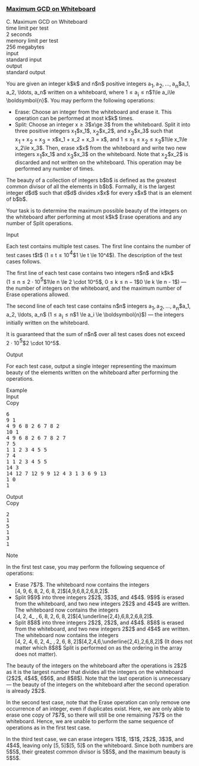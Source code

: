 <h3><a href="https://codeforces.com/contest/2156/problem/C" target="_blank" rel="noopener noreferrer">Maximum GCD on Whiteboard</a></h3>

<div class="header"><div class="title">C. Maximum GCD on Whiteboard</div><div class="time-limit"><div class="property-title">time limit per test</div>2 seconds</div><div class="memory-limit"><div class="property-title">memory limit per test</div>256 megabytes</div><div class="input-file input-standard"><div class="property-title">input</div>standard input</div><div class="output-file output-standard"><div class="property-title">output</div>standard output</div></div><div><p> </p><p>You are given an integer <span class="MathJax_Preview" style="color: inherit;"><span class="MJXp-math" id="MJXp-Span-1"><span class="MJXp-mi MJXp-italic" id="MJXp-Span-2">k</span></span></span>$k$ and <span class="MathJax_Preview" style="color: inherit;"><span class="MJXp-math" id="MJXp-Span-3"><span class="MJXp-mi MJXp-italic" id="MJXp-Span-4">n</span></span></span>$n$ positive integers <span class="MathJax_Preview" style="color: inherit;"><span class="MJXp-math" id="MJXp-Span-5"><span class="MJXp-msubsup" id="MJXp-Span-6"><span class="MJXp-mi MJXp-italic" id="MJXp-Span-7" style="margin-right: 0.05em;">a</span><span class="MJXp-mn MJXp-script" id="MJXp-Span-8" style="vertical-align: -0.4em;">1</span></span><span class="MJXp-mo" id="MJXp-Span-9" style="margin-left: 0em; margin-right: 0.222em;">,</span><span class="MJXp-msubsup" id="MJXp-Span-10"><span class="MJXp-mi MJXp-italic" id="MJXp-Span-11" style="margin-right: 0.05em;">a</span><span class="MJXp-mn MJXp-script" id="MJXp-Span-12" style="vertical-align: -0.4em;">2</span></span><span class="MJXp-mo" id="MJXp-Span-13" style="margin-left: 0em; margin-right: 0.222em;">,</span><span class="MJXp-mo" id="MJXp-Span-14" style="margin-left: 0em; margin-right: 0em;">…</span><span class="MJXp-mo" id="MJXp-Span-15" style="margin-left: 0em; margin-right: 0.222em;">,</span><span class="MJXp-msubsup" id="MJXp-Span-16"><span class="MJXp-mi MJXp-italic" id="MJXp-Span-17" style="margin-right: 0.05em;">a</span><span class="MJXp-mi MJXp-italic MJXp-script" id="MJXp-Span-18" style="vertical-align: -0.4em;">n</span></span></span></span>$a_1, a_2, \ldots, a_n$ written on a whiteboard, where <span class="MathJax_Preview" style="color: inherit;"><span class="MJXp-math" id="MJXp-Span-19"><span class="MJXp-mn" id="MJXp-Span-20">1</span><span class="MJXp-mo" id="MJXp-Span-21" style="margin-left: 0.333em; margin-right: 0.333em;">≤</span><span class="MJXp-msubsup" id="MJXp-Span-22"><span class="MJXp-mi MJXp-italic" id="MJXp-Span-23" style="margin-right: 0.05em;">a</span><span class="MJXp-mi MJXp-italic MJXp-script" id="MJXp-Span-24" style="vertical-align: -0.4em;">i</span></span><span class="MJXp-mo" id="MJXp-Span-25" style="margin-left: 0.333em; margin-right: 0.333em;">≤</span><span class="MJXp-mi MJXp-bold MJXp-italic" id="MJXp-Span-26">n</span></span></span>$1\le a_i\le \boldsymbol{n}$. You may perform the following operations:</p><ul> <li> <span class="tex-font-style-bf">Erase</span>: Choose an integer from the whiteboard and erase it. This operation can be performed at most <span class="MathJax_Preview" style="color: inherit;"><span class="MJXp-math" id="MJXp-Span-27"><span class="MJXp-mi MJXp-italic" id="MJXp-Span-28">k</span></span></span>$k$ times. </li><li> <span class="tex-font-style-bf">Split</span>: Choose an integer <span class="MathJax_Preview" style="color: inherit;"><span class="MJXp-math" id="MJXp-Span-29"><span class="MJXp-mi MJXp-italic" id="MJXp-Span-30">x</span><span class="MJXp-mo" id="MJXp-Span-31" style="margin-left: 0.333em; margin-right: 0.333em;">≥</span><span class="MJXp-mn" id="MJXp-Span-32">3</span></span></span>$x\ge 3$ from the whiteboard. Split it into three positive integers <span class="MathJax_Preview" style="color: inherit;"><span class="MJXp-math" id="MJXp-Span-33"><span class="MJXp-msubsup" id="MJXp-Span-34"><span class="MJXp-mi MJXp-italic" id="MJXp-Span-35" style="margin-right: 0.05em;">x</span><span class="MJXp-mn MJXp-script" id="MJXp-Span-36" style="vertical-align: -0.4em;">1</span></span></span></span>$x_1$, <span class="MathJax_Preview" style="color: inherit;"><span class="MJXp-math" id="MJXp-Span-37"><span class="MJXp-msubsup" id="MJXp-Span-38"><span class="MJXp-mi MJXp-italic" id="MJXp-Span-39" style="margin-right: 0.05em;">x</span><span class="MJXp-mn MJXp-script" id="MJXp-Span-40" style="vertical-align: -0.4em;">2</span></span></span></span>$x_2$, and <span class="MathJax_Preview" style="color: inherit;"><span class="MJXp-math" id="MJXp-Span-41"><span class="MJXp-msubsup" id="MJXp-Span-42"><span class="MJXp-mi MJXp-italic" id="MJXp-Span-43" style="margin-right: 0.05em;">x</span><span class="MJXp-mn MJXp-script" id="MJXp-Span-44" style="vertical-align: -0.4em;">3</span></span></span></span>$x_3$ such that <span class="MathJax_Preview" style="color: inherit;"><span class="MJXp-math" id="MJXp-Span-45"><span class="MJXp-msubsup" id="MJXp-Span-46"><span class="MJXp-mi MJXp-italic" id="MJXp-Span-47" style="margin-right: 0.05em;">x</span><span class="MJXp-mn MJXp-script" id="MJXp-Span-48" style="vertical-align: -0.4em;">1</span></span><span class="MJXp-mo" id="MJXp-Span-49" style="margin-left: 0.267em; margin-right: 0.267em;">+</span><span class="MJXp-msubsup" id="MJXp-Span-50"><span class="MJXp-mi MJXp-italic" id="MJXp-Span-51" style="margin-right: 0.05em;">x</span><span class="MJXp-mn MJXp-script" id="MJXp-Span-52" style="vertical-align: -0.4em;">2</span></span><span class="MJXp-mo" id="MJXp-Span-53" style="margin-left: 0.267em; margin-right: 0.267em;">+</span><span class="MJXp-msubsup" id="MJXp-Span-54"><span class="MJXp-mi MJXp-italic" id="MJXp-Span-55" style="margin-right: 0.05em;">x</span><span class="MJXp-mn MJXp-script" id="MJXp-Span-56" style="vertical-align: -0.4em;">3</span></span><span class="MJXp-mo" id="MJXp-Span-57" style="margin-left: 0.333em; margin-right: 0.333em;">=</span><span class="MJXp-mi MJXp-italic" id="MJXp-Span-58">x</span></span></span>$x_1 + x_2 + x_3 = x$, and <span class="MathJax_Preview" style="color: inherit;"><span class="MJXp-math" id="MJXp-Span-59"><span class="MJXp-mn" id="MJXp-Span-60">1</span><span class="MJXp-mo" id="MJXp-Span-61" style="margin-left: 0.333em; margin-right: 0.333em;">≤</span><span class="MJXp-msubsup" id="MJXp-Span-62"><span class="MJXp-mi MJXp-italic" id="MJXp-Span-63" style="margin-right: 0.05em;">x</span><span class="MJXp-mn MJXp-script" id="MJXp-Span-64" style="vertical-align: -0.4em;">1</span></span><span class="MJXp-mo" id="MJXp-Span-65" style="margin-left: 0.333em; margin-right: 0.333em;">≤</span><span class="MJXp-msubsup" id="MJXp-Span-66"><span class="MJXp-mi MJXp-italic" id="MJXp-Span-67" style="margin-right: 0.05em;">x</span><span class="MJXp-mn MJXp-script" id="MJXp-Span-68" style="vertical-align: -0.4em;">2</span></span><span class="MJXp-mo" id="MJXp-Span-69" style="margin-left: 0.333em; margin-right: 0.333em;">≤</span><span class="MJXp-msubsup" id="MJXp-Span-70"><span class="MJXp-mi MJXp-italic" id="MJXp-Span-71" style="margin-right: 0.05em;">x</span><span class="MJXp-mn MJXp-script" id="MJXp-Span-72" style="vertical-align: -0.4em;">3</span></span></span></span>$1\le x_1\le x_2\le x_3$. Then, erase <span class="MathJax_Preview" style="color: inherit;"><span class="MJXp-math" id="MJXp-Span-73"><span class="MJXp-mi MJXp-italic" id="MJXp-Span-74">x</span></span></span>$x$ from the whiteboard and write two new integers <span class="MathJax_Preview" style="color: inherit;"><span class="MJXp-math" id="MJXp-Span-75"><span class="MJXp-msubsup" id="MJXp-Span-76"><span class="MJXp-mi MJXp-italic" id="MJXp-Span-77" style="margin-right: 0.05em;">x</span><span class="MJXp-mn MJXp-script" id="MJXp-Span-78" style="vertical-align: -0.4em;">1</span></span></span></span>$x_1$ and <span class="MathJax_Preview" style="color: inherit;"><span class="MJXp-math" id="MJXp-Span-79"><span class="MJXp-msubsup" id="MJXp-Span-80"><span class="MJXp-mi MJXp-italic" id="MJXp-Span-81" style="margin-right: 0.05em;">x</span><span class="MJXp-mn MJXp-script" id="MJXp-Span-82" style="vertical-align: -0.4em;">3</span></span></span></span>$x_3$ on the whiteboard. Note that <span class="MathJax_Preview" style="color: inherit;"><span class="MJXp-math" id="MJXp-Span-83"><span class="MJXp-msubsup" id="MJXp-Span-84"><span class="MJXp-mi MJXp-italic" id="MJXp-Span-85" style="margin-right: 0.05em;">x</span><span class="MJXp-mn MJXp-script" id="MJXp-Span-86" style="vertical-align: -0.4em;">2</span></span></span></span>$x_2$ is <span class="tex-font-style-bf">discarded</span> and <span class="tex-font-style-bf">not</span> written on the whiteboard. This operation may be performed any number of times. </li></ul><p>The <span class="tex-font-style-it">beauty</span> of a collection of integers <span class="MathJax_Preview" style="color: inherit;"><span class="MJXp-math" id="MJXp-Span-87"><span class="MJXp-mi MJXp-italic" id="MJXp-Span-88">b</span></span></span>$b$ is defined as the greatest common divisor of all the elements in <span class="MathJax_Preview" style="color: inherit;"><span class="MJXp-math" id="MJXp-Span-89"><span class="MJXp-mi MJXp-italic" id="MJXp-Span-90">b</span></span></span>$b$. Formally, it is the largest integer <span class="MathJax_Preview" style="color: inherit;"><span class="MJXp-math" id="MJXp-Span-91"><span class="MJXp-mi MJXp-italic" id="MJXp-Span-92">d</span></span></span>$d$ such that <span class="MathJax_Preview" style="color: inherit;"><span class="MJXp-math" id="MJXp-Span-93"><span class="MJXp-mi MJXp-italic" id="MJXp-Span-94">d</span></span></span>$d$ divides <span class="MathJax_Preview" style="color: inherit;"><span class="MJXp-math" id="MJXp-Span-95"><span class="MJXp-mi MJXp-italic" id="MJXp-Span-96">x</span></span></span>$x$ for every <span class="MathJax_Preview" style="color: inherit;"><span class="MJXp-math" id="MJXp-Span-97"><span class="MJXp-mi MJXp-italic" id="MJXp-Span-98">x</span></span></span>$x$ that is an element of <span class="MathJax_Preview" style="color: inherit;"><span class="MJXp-math" id="MJXp-Span-99"><span class="MJXp-mi MJXp-italic" id="MJXp-Span-100">b</span></span></span>$b$.</p><p>Your task is to determine the maximum possible beauty of the integers on the whiteboard after performing at most <span class="MathJax_Preview" style="color: inherit;"><span class="MJXp-math" id="MJXp-Span-101"><span class="MJXp-mi MJXp-italic" id="MJXp-Span-102">k</span></span></span>$k$ <span class="tex-font-style-bf">Erase</span> operations and any number of <span class="tex-font-style-bf">Split</span> operations.</p></div><div class="input-specification"><div class="section-title">Input</div><p>Each test contains multiple test cases. The first line contains the number of test cases <span class="MathJax_Preview" style="color: inherit;"><span class="MJXp-math" id="MJXp-Span-103"><span class="MJXp-mi MJXp-italic" id="MJXp-Span-104">t</span></span></span>$t$ (<span class="MathJax_Preview" style="color: inherit;"><span class="MJXp-math" id="MJXp-Span-105"><span class="MJXp-mn" id="MJXp-Span-106">1</span><span class="MJXp-mo" id="MJXp-Span-107" style="margin-left: 0.333em; margin-right: 0.333em;">≤</span><span class="MJXp-mi MJXp-italic" id="MJXp-Span-108">t</span><span class="MJXp-mo" id="MJXp-Span-109" style="margin-left: 0.333em; margin-right: 0.333em;">≤</span><span class="MJXp-msubsup" id="MJXp-Span-110"><span class="MJXp-mn" id="MJXp-Span-111" style="margin-right: 0.05em;">10</span><span class="MJXp-mn MJXp-script" id="MJXp-Span-112" style="vertical-align: 0.5em;">4</span></span></span></span>$1 \le t \le 10^4$). The description of the test cases follows. </p><p>The first line of each test case contains two integers <span class="MathJax_Preview" style="color: inherit;"><span class="MJXp-math" id="MJXp-Span-113"><span class="MJXp-mi MJXp-italic" id="MJXp-Span-114">n</span></span></span>$n$ and <span class="MathJax_Preview" style="color: inherit;"><span class="MJXp-math" id="MJXp-Span-115"><span class="MJXp-mi MJXp-italic" id="MJXp-Span-116">k</span></span></span>$k$ (<span class="MathJax_Preview" style="color: inherit;"><span class="MJXp-math" id="MJXp-Span-117"><span class="MJXp-mn" id="MJXp-Span-118">1</span><span class="MJXp-mo" id="MJXp-Span-119" style="margin-left: 0.333em; margin-right: 0.333em;">≤</span><span class="MJXp-mi MJXp-italic" id="MJXp-Span-120">n</span><span class="MJXp-mo" id="MJXp-Span-121" style="margin-left: 0.333em; margin-right: 0.333em;">≤</span><span class="MJXp-mn" id="MJXp-Span-122">2</span><span class="MJXp-mo" id="MJXp-Span-123" style="margin-left: 0.267em; margin-right: 0.267em;">⋅</span><span class="MJXp-msubsup" id="MJXp-Span-124"><span class="MJXp-mn" id="MJXp-Span-125" style="margin-right: 0.05em;">10</span><span class="MJXp-mn MJXp-script" id="MJXp-Span-126" style="vertical-align: 0.5em;">5</span></span></span></span>$1\le n \le 2 \cdot 10^5$, <span class="MathJax_Preview" style="color: inherit;"><span class="MJXp-math" id="MJXp-Span-127"><span class="MJXp-mn" id="MJXp-Span-128">0</span><span class="MJXp-mo" id="MJXp-Span-129" style="margin-left: 0.333em; margin-right: 0.333em;">≤</span><span class="MJXp-mi MJXp-italic" id="MJXp-Span-130">k</span><span class="MJXp-mo" id="MJXp-Span-131" style="margin-left: 0.333em; margin-right: 0.333em;">≤</span><span class="MJXp-mi MJXp-italic" id="MJXp-Span-132">n</span><span class="MJXp-mo" id="MJXp-Span-133" style="margin-left: 0.267em; margin-right: 0.267em;">−</span><span class="MJXp-mn" id="MJXp-Span-134">1</span></span></span>$0 \le k \le n - 1$) — the number of integers on the whiteboard, and the maximum number of <span class="tex-font-style-bf">Erase</span> operations allowed.</p><p>The second line of each test case contains <span class="MathJax_Preview" style="color: inherit;"><span class="MJXp-math" id="MJXp-Span-135"><span class="MJXp-mi MJXp-italic" id="MJXp-Span-136">n</span></span></span>$n$ integers <span class="MathJax_Preview" style="color: inherit;"><span class="MJXp-math" id="MJXp-Span-137"><span class="MJXp-msubsup" id="MJXp-Span-138"><span class="MJXp-mi MJXp-italic" id="MJXp-Span-139" style="margin-right: 0.05em;">a</span><span class="MJXp-mn MJXp-script" id="MJXp-Span-140" style="vertical-align: -0.4em;">1</span></span><span class="MJXp-mo" id="MJXp-Span-141" style="margin-left: 0em; margin-right: 0.222em;">,</span><span class="MJXp-msubsup" id="MJXp-Span-142"><span class="MJXp-mi MJXp-italic" id="MJXp-Span-143" style="margin-right: 0.05em;">a</span><span class="MJXp-mn MJXp-script" id="MJXp-Span-144" style="vertical-align: -0.4em;">2</span></span><span class="MJXp-mo" id="MJXp-Span-145" style="margin-left: 0em; margin-right: 0.222em;">,</span><span class="MJXp-mo" id="MJXp-Span-146" style="margin-left: 0em; margin-right: 0em;">…</span><span class="MJXp-mo" id="MJXp-Span-147" style="margin-left: 0em; margin-right: 0.222em;">,</span><span class="MJXp-msubsup" id="MJXp-Span-148"><span class="MJXp-mi MJXp-italic" id="MJXp-Span-149" style="margin-right: 0.05em;">a</span><span class="MJXp-mi MJXp-italic MJXp-script" id="MJXp-Span-150" style="vertical-align: -0.4em;">n</span></span></span></span>$a_1, a_2, \ldots, a_n$ (<span class="MathJax_Preview" style="color: inherit;"><span class="MJXp-math" id="MJXp-Span-151"><span class="MJXp-mn" id="MJXp-Span-152">1</span><span class="MJXp-mo" id="MJXp-Span-153" style="margin-left: 0.333em; margin-right: 0.333em;">≤</span><span class="MJXp-msubsup" id="MJXp-Span-154"><span class="MJXp-mi MJXp-italic" id="MJXp-Span-155" style="margin-right: 0.05em;">a</span><span class="MJXp-mi MJXp-italic MJXp-script" id="MJXp-Span-156" style="vertical-align: -0.4em;">i</span></span><span class="MJXp-mo" id="MJXp-Span-157" style="margin-left: 0.333em; margin-right: 0.333em;">≤</span><span class="MJXp-mi MJXp-bold MJXp-italic" id="MJXp-Span-158">n</span></span></span>$1 \le a_i \le \boldsymbol{n}$) — the integers initially written on the whiteboard.</p><p>It is guaranteed that the sum of <span class="MathJax_Preview" style="color: inherit;"><span class="MJXp-math" id="MJXp-Span-159"><span class="MJXp-mi MJXp-italic" id="MJXp-Span-160">n</span></span></span>$n$ over all test cases does not exceed <span class="MathJax_Preview" style="color: inherit;"><span class="MJXp-math" id="MJXp-Span-161"><span class="MJXp-mn" id="MJXp-Span-162">2</span><span class="MJXp-mo" id="MJXp-Span-163" style="margin-left: 0.267em; margin-right: 0.267em;">⋅</span><span class="MJXp-msubsup" id="MJXp-Span-164"><span class="MJXp-mn" id="MJXp-Span-165" style="margin-right: 0.05em;">10</span><span class="MJXp-mn MJXp-script" id="MJXp-Span-166" style="vertical-align: 0.5em;">5</span></span></span></span>$2 \cdot 10^5$. </p></div><div class="output-specification"><div class="section-title">Output</div><p>For each test case, output a single integer representing the maximum beauty of the elements written on the whiteboard after performing the operations.</p></div><div class="sample-tests"><div class="section-title">Example</div><div class="sample-test"><div class="input"><div class="title">Input<div title="Copy" data-clipboard-target="#id004233347765760679" id="id0004185220447720028" class="input-output-copier">Copy</div></div><pre id="id004233347765760679"><div class="test-example-line test-example-line-even test-example-line-0">6</div><div class="test-example-line test-example-line-odd test-example-line-1">9 1</div><div class="test-example-line test-example-line-odd test-example-line-1">4 9 6 8 2 6 7 8 2</div><div class="test-example-line test-example-line-even test-example-line-2">10 1</div><div class="test-example-line test-example-line-even test-example-line-2">4 9 6 8 2 6 7 8 2 7</div><div class="test-example-line test-example-line-odd test-example-line-3">7 5</div><div class="test-example-line test-example-line-odd test-example-line-3">1 1 2 3 4 5 5</div><div class="test-example-line test-example-line-even test-example-line-4">7 4</div><div class="test-example-line test-example-line-even test-example-line-4">1 1 2 3 4 5 5</div><div class="test-example-line test-example-line-odd test-example-line-5">14 3</div><div class="test-example-line test-example-line-odd test-example-line-5">14 12 7 12 9 9 12 4 3 1 3 6 9 13</div><div class="test-example-line test-example-line-even test-example-line-6">1 0</div><div class="test-example-line test-example-line-even test-example-line-6">1</div></pre></div><div class="output"><div class="title">Output<div title="Copy" data-clipboard-target="#id009139381121468938" id="id006816016795274421" class="input-output-copier">Copy</div></div><pre id="id009139381121468938"><div class="test-example-line test-example-line-odd test-example-line-1">2</div><div class="test-example-line test-example-line-even test-example-line-2">1</div><div class="test-example-line test-example-line-odd test-example-line-3">5</div><div class="test-example-line test-example-line-even test-example-line-4">1</div><div class="test-example-line test-example-line-odd test-example-line-5">3</div><div class="test-example-line test-example-line-even test-example-line-6">1</div></pre></div></div></div><div class="note"><div class="section-title">Note</div><p>In the first test case, you may perform the following sequence of operations:</p><ul> <li> <span class="tex-font-style-bf">Erase</span> <span class="MathJax_Preview" style="color: inherit;"><span class="MJXp-math" id="MJXp-Span-167"><span class="MJXp-mn" id="MJXp-Span-168">7</span></span></span>$7$. The whiteboard now contains the integers <span class="MathJax_Preview" style="color: inherit;"><span class="MJXp-math" id="MJXp-Span-169"><span class="MJXp-mo" id="MJXp-Span-170" style="margin-left: 0em; margin-right: 0em;">[</span><span class="MJXp-mn" id="MJXp-Span-171">4</span><span class="MJXp-mo" id="MJXp-Span-172" style="margin-left: 0em; margin-right: 0.222em;">,</span><span class="MJXp-mn" id="MJXp-Span-173">9</span><span class="MJXp-mo" id="MJXp-Span-174" style="margin-left: 0em; margin-right: 0.222em;">,</span><span class="MJXp-mn" id="MJXp-Span-175">6</span><span class="MJXp-mo" id="MJXp-Span-176" style="margin-left: 0em; margin-right: 0.222em;">,</span><span class="MJXp-mn" id="MJXp-Span-177">8</span><span class="MJXp-mo" id="MJXp-Span-178" style="margin-left: 0em; margin-right: 0.222em;">,</span><span class="MJXp-mn" id="MJXp-Span-179">2</span><span class="MJXp-mo" id="MJXp-Span-180" style="margin-left: 0em; margin-right: 0.222em;">,</span><span class="MJXp-mn" id="MJXp-Span-181">6</span><span class="MJXp-mo" id="MJXp-Span-182" style="margin-left: 0em; margin-right: 0.222em;">,</span><span class="MJXp-mn" id="MJXp-Span-183">8</span><span class="MJXp-mo" id="MJXp-Span-184" style="margin-left: 0em; margin-right: 0.222em;">,</span><span class="MJXp-mn" id="MJXp-Span-185">2</span><span class="MJXp-mo" id="MJXp-Span-186" style="margin-left: 0em; margin-right: 0em;">]</span></span></span>$[4,9,6,8,2,6,8,2]$. </li><li> <span class="tex-font-style-bf">Split</span> <span class="MathJax_Preview" style="color: inherit;"><span class="MJXp-math" id="MJXp-Span-187"><span class="MJXp-mn" id="MJXp-Span-188">9</span></span></span>$9$ into three integers <span class="MathJax_Preview" style="color: inherit;"><span class="MJXp-math" id="MJXp-Span-189"><span class="MJXp-mn" id="MJXp-Span-190">2</span></span></span>$2$, <span class="MathJax_Preview" style="color: inherit;"><span class="MJXp-math" id="MJXp-Span-191"><span class="MJXp-mn" id="MJXp-Span-192">3</span></span></span>$3$, and <span class="MathJax_Preview" style="color: inherit;"><span class="MJXp-math" id="MJXp-Span-193"><span class="MJXp-mn" id="MJXp-Span-194">4</span></span></span>$4$. <span class="MathJax_Preview" style="color: inherit;"><span class="MJXp-math" id="MJXp-Span-195"><span class="MJXp-mn" id="MJXp-Span-196">9</span></span></span>$9$ is erased from the whiteboard, and two new integers <span class="MathJax_Preview" style="color: inherit;"><span class="MJXp-math" id="MJXp-Span-197"><span class="MJXp-mn" id="MJXp-Span-198">2</span></span></span>$2$ and <span class="MathJax_Preview" style="color: inherit;"><span class="MJXp-math" id="MJXp-Span-199"><span class="MJXp-mn" id="MJXp-Span-200">4</span></span></span>$4$ are written. The whiteboard now contains the integers <span class="MathJax_Preview" style="color: inherit;"><span class="MJXp-math" id="MJXp-Span-201"><span class="MJXp-mo" id="MJXp-Span-202" style="margin-left: 0em; margin-right: 0em;">[</span><span class="MJXp-mn" id="MJXp-Span-203">4</span><span class="MJXp-mo" id="MJXp-Span-204" style="margin-left: 0em; margin-right: 0.222em;">,</span><span class="MJXp-munderover" id="MJXp-Span-205"><span class=""><span class="MJXp-mn" id="MJXp-Span-206">2</span><span class="MJXp-mo" id="MJXp-Span-207" style="margin-left: 0em; margin-right: 0.222em;">,</span><span class="MJXp-mn" id="MJXp-Span-208">4</span></span><span class=""><span class="MJXp-mo" id="MJXp-Span-209" style="margin-left: 0px; margin-right: 0.333em;">_</span></span></span><span class="MJXp-mo" id="MJXp-Span-210" style="margin-left: 0em; margin-right: 0.222em;">,</span><span class="MJXp-mn" id="MJXp-Span-211">6</span><span class="MJXp-mo" id="MJXp-Span-212" style="margin-left: 0em; margin-right: 0.222em;">,</span><span class="MJXp-mn" id="MJXp-Span-213">8</span><span class="MJXp-mo" id="MJXp-Span-214" style="margin-left: 0em; margin-right: 0.222em;">,</span><span class="MJXp-mn" id="MJXp-Span-215">2</span><span class="MJXp-mo" id="MJXp-Span-216" style="margin-left: 0em; margin-right: 0.222em;">,</span><span class="MJXp-mn" id="MJXp-Span-217">6</span><span class="MJXp-mo" id="MJXp-Span-218" style="margin-left: 0em; margin-right: 0.222em;">,</span><span class="MJXp-mn" id="MJXp-Span-219">8</span><span class="MJXp-mo" id="MJXp-Span-220" style="margin-left: 0em; margin-right: 0.222em;">,</span><span class="MJXp-mn" id="MJXp-Span-221">2</span><span class="MJXp-mo" id="MJXp-Span-222" style="margin-left: 0em; margin-right: 0em;">]</span></span></span>$[4,\underline{2,4},6,8,2,6,8,2]$. </li><li> <span class="tex-font-style-bf">Split</span> <span class="MathJax_Preview" style="color: inherit;"><span class="MJXp-math" id="MJXp-Span-223"><span class="MJXp-mn" id="MJXp-Span-224">8</span></span></span>$8$ into three integers <span class="MathJax_Preview" style="color: inherit;"><span class="MJXp-math" id="MJXp-Span-225"><span class="MJXp-mn" id="MJXp-Span-226">2</span></span></span>$2$, <span class="MathJax_Preview" style="color: inherit;"><span class="MJXp-math" id="MJXp-Span-227"><span class="MJXp-mn" id="MJXp-Span-228">2</span></span></span>$2$, and <span class="MathJax_Preview" style="color: inherit;"><span class="MJXp-math" id="MJXp-Span-229"><span class="MJXp-mn" id="MJXp-Span-230">4</span></span></span>$4$. <span class="MathJax_Preview" style="color: inherit;"><span class="MJXp-math" id="MJXp-Span-231"><span class="MJXp-mn" id="MJXp-Span-232">8</span></span></span>$8$ is erased from the whiteboard, and two new integers <span class="MathJax_Preview" style="color: inherit;"><span class="MJXp-math" id="MJXp-Span-233"><span class="MJXp-mn" id="MJXp-Span-234">2</span></span></span>$2$ and <span class="MathJax_Preview" style="color: inherit;"><span class="MJXp-math" id="MJXp-Span-235"><span class="MJXp-mn" id="MJXp-Span-236">4</span></span></span>$4$ are written. The whiteboard now contains the integers <span class="MathJax_Preview" style="color: inherit;"><span class="MJXp-math" id="MJXp-Span-237"><span class="MJXp-mo" id="MJXp-Span-238" style="margin-left: 0em; margin-right: 0em;">[</span><span class="MJXp-mn" id="MJXp-Span-239">4</span><span class="MJXp-mo" id="MJXp-Span-240" style="margin-left: 0em; margin-right: 0.222em;">,</span><span class="MJXp-mn" id="MJXp-Span-241">2</span><span class="MJXp-mo" id="MJXp-Span-242" style="margin-left: 0em; margin-right: 0.222em;">,</span><span class="MJXp-mn" id="MJXp-Span-243">4</span><span class="MJXp-mo" id="MJXp-Span-244" style="margin-left: 0em; margin-right: 0.222em;">,</span><span class="MJXp-mn" id="MJXp-Span-245">6</span><span class="MJXp-mo" id="MJXp-Span-246" style="margin-left: 0em; margin-right: 0.222em;">,</span><span class="MJXp-munderover" id="MJXp-Span-247"><span class=""><span class="MJXp-mn" id="MJXp-Span-248">2</span><span class="MJXp-mo" id="MJXp-Span-249" style="margin-left: 0em; margin-right: 0.222em;">,</span><span class="MJXp-mn" id="MJXp-Span-250">4</span></span><span class=""><span class="MJXp-mo" id="MJXp-Span-251" style="margin-left: 0px; margin-right: 0.333em;">_</span></span></span><span class="MJXp-mo" id="MJXp-Span-252" style="margin-left: 0em; margin-right: 0.222em;">,</span><span class="MJXp-mn" id="MJXp-Span-253">2</span><span class="MJXp-mo" id="MJXp-Span-254" style="margin-left: 0em; margin-right: 0.222em;">,</span><span class="MJXp-mn" id="MJXp-Span-255">6</span><span class="MJXp-mo" id="MJXp-Span-256" style="margin-left: 0em; margin-right: 0.222em;">,</span><span class="MJXp-mn" id="MJXp-Span-257">8</span><span class="MJXp-mo" id="MJXp-Span-258" style="margin-left: 0em; margin-right: 0.222em;">,</span><span class="MJXp-mn" id="MJXp-Span-259">2</span><span class="MJXp-mo" id="MJXp-Span-260" style="margin-left: 0em; margin-right: 0em;">]</span></span></span>$[4,2,4,6,\underline{2,4},2,6,8,2]$ (It does not matter which <span class="MathJax_Preview" style="color: inherit;"><span class="MJXp-math" id="MJXp-Span-261"><span class="MJXp-mn" id="MJXp-Span-262">8</span></span></span>$8$ <span class="tex-font-style-bf">Split</span> is performed on as the ordering in the array does not matter). </li></ul><p>The beauty of the integers on the whiteboard after the operations is <span class="MathJax_Preview" style="color: inherit;"><span class="MJXp-math" id="MJXp-Span-263"><span class="MJXp-mn" id="MJXp-Span-264">2</span></span></span>$2$ as it is the largest number that divides all the integers on the whiteboard (<span class="MathJax_Preview" style="color: inherit;"><span class="MJXp-math" id="MJXp-Span-265"><span class="MJXp-mn" id="MJXp-Span-266">2</span></span></span>$2$, <span class="MathJax_Preview" style="color: inherit;"><span class="MJXp-math" id="MJXp-Span-267"><span class="MJXp-mn" id="MJXp-Span-268">4</span></span></span>$4$, <span class="MathJax_Preview" style="color: inherit;"><span class="MJXp-math" id="MJXp-Span-269"><span class="MJXp-mn" id="MJXp-Span-270">6</span></span></span>$6$, and <span class="MathJax_Preview" style="color: inherit;"><span class="MJXp-math" id="MJXp-Span-271"><span class="MJXp-mn" id="MJXp-Span-272">8</span></span></span>$8$). Note that the last operation is unnecessary — the beauty of the integers on the whiteboard after the second operation is already <span class="MathJax_Preview" style="color: inherit;"><span class="MJXp-math" id="MJXp-Span-273"><span class="MJXp-mn" id="MJXp-Span-274">2</span></span></span>$2$.</p><p>In the second test case, note that the <span class="tex-font-style-bf">Erase</span> operation can only remove one occurrence of an integer, even if duplicates exist. Here, we are only able to erase one copy of <span class="MathJax_Preview" style="color: inherit;"><span class="MJXp-math" id="MJXp-Span-275"><span class="MJXp-mn" id="MJXp-Span-276">7</span></span></span>$7$, so there will still be one remaining <span class="MathJax_Preview" style="color: inherit;"><span class="MJXp-math" id="MJXp-Span-277"><span class="MJXp-mn" id="MJXp-Span-278">7</span></span></span>$7$ on the whiteboard. Hence, we are unable to perform the same sequence of operations as in the first test case.</p><p>In the third test case, we can erase integers <span class="MathJax_Preview" style="color: inherit;"><span class="MJXp-math" id="MJXp-Span-279"><span class="MJXp-mn" id="MJXp-Span-280">1</span></span></span>$1$, <span class="MathJax_Preview" style="color: inherit;"><span class="MJXp-math" id="MJXp-Span-281"><span class="MJXp-mn" id="MJXp-Span-282">1</span></span></span>$1$, <span class="MathJax_Preview" style="color: inherit;"><span class="MJXp-math" id="MJXp-Span-283"><span class="MJXp-mn" id="MJXp-Span-284">2</span></span></span>$2$, <span class="MathJax_Preview" style="color: inherit;"><span class="MJXp-math" id="MJXp-Span-285"><span class="MJXp-mn" id="MJXp-Span-286">3</span></span></span>$3$, and <span class="MathJax_Preview" style="color: inherit;"><span class="MJXp-math" id="MJXp-Span-287"><span class="MJXp-mn" id="MJXp-Span-288">4</span></span></span>$4$, leaving only <span class="MathJax_Preview" style="color: inherit;"><span class="MJXp-math" id="MJXp-Span-289"><span class="MJXp-mo" id="MJXp-Span-290" style="margin-left: 0em; margin-right: 0em;">[</span><span class="MJXp-mn" id="MJXp-Span-291">5</span><span class="MJXp-mo" id="MJXp-Span-292" style="margin-left: 0em; margin-right: 0.222em;">,</span><span class="MJXp-mn" id="MJXp-Span-293">5</span><span class="MJXp-mo" id="MJXp-Span-294" style="margin-left: 0em; margin-right: 0em;">]</span></span></span>$[5, 5]$ on the whiteboard. Since both numbers are <span class="MathJax_Preview" style="color: inherit;"><span class="MJXp-math" id="MJXp-Span-295"><span class="MJXp-mn" id="MJXp-Span-296">5</span></span></span>$5$, their greatest common divisor is <span class="MathJax_Preview" style="color: inherit;"><span class="MJXp-math" id="MJXp-Span-297"><span class="MJXp-mn" id="MJXp-Span-298">5</span></span></span>$5$, and the maximum beauty is <span class="MathJax_Preview" style="color: inherit;"><span class="MJXp-math" id="MJXp-Span-299"><span class="MJXp-mn" id="MJXp-Span-300">5</span></span></span>$5$.</p></div>